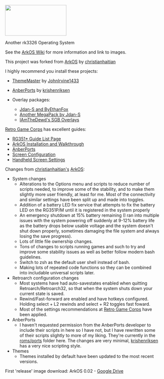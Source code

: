 <p align="left"><img width="200" height="100" src="https://github.com/AngelofWoe/arkos/raw/main/devices/ArkOSLogoOreoTransparent.bmp">
</p>
Another rk3326 Operating System

See the [ArkOS Wiki](https://github.com/AngelofWoe/arkos/wiki) for more information and link to images.

This project was forked from [ArkOS](https://github.com/christianhaitian/arkos) by [christianhaitian](https://github.com/christianhaitian)

I highly recommend you install these projects:

* [ThemeMaster](https://github.com/JohnIrvine1433/ThemeMaster) by [JohnIrvine1433](https://github.com/JohnIrvine1433)
* [AnberPorts](https://github.com/krishenriksen/AnberPorts) by [krishenriksen](https://github.com/krishenriksen)

* Overlay packages:
  - [Jdan-S and ByEthanFox](https://retrogamecorps.files.wordpress.com/2021/02/rg351p-handheld-overlays-2020012.zip)
  - [Another MegaPack by Jdan-S](https://www.reddit.com/r/RG351/comments/m7vnnb/rg351pm_overlay_megapack_crt_handheld_super_game/)
  - [IAmTheDewd's SGB Overlays](https://www.reddit.com/r/RG351/comments/mhjmem/sgb_overlays_for_gbgbc_479_total/)

[Retro Game Corps](https://retrogamecorps.com) has excellent guides:

* [RG351* Guide List Page](https://retrogamecorps.com/rg351/)
* [ArkOS Installation and Walkthrough](https://retrogamecorps.com/2020/11/15/arkos-rg351p-guide/)
* [AnberPorts](https://retrogamecorps.com/2021/02/10/anberports-for-rg351-devices-diablo-ii-moonlight-stadia-and-more/)
* [Screen Configuration](https://retrogamecorps.com/2020/10/24/rg351p-screen-configuration-guide/)
* [Handheld Screen Settings](https://retrogamecorps.com/2021/01/28/guide-handheld-screen-settings-for-rg351-devices/)

Changes from [christianhaitian's](https://github.com/christianhaitian) [ArkOS](https://github.com/christianhaitian/arkos):

* System changes
  * Alterations to the Options menu and scripts to reduce number of scripts needed, to improve some of the stability, and to make them slightly more user friendly, at least for me. Most of the connectivity and similar settings have been split up and made into toggles.
  * Addition of a battery LED fix service that attempts to fix the battery LED on the RG351P/M until it is registered in the system properly
  * An emergency shutdown at 15% battery remaining (I ran into multiple issues with the system powering off suddenly at 9-12% battery life as the battery drops below usable voltage and the system doesn't shut down properly, sometimes damaging the file system and always losing the save progress).
  * Lots of little file ownership changes.
  * Tons of changes to scripts running games and such to try and improve some stability issues as well as better follow modern bash guidelines.
  * Switch to zsh as the default user shell instead of bash.
  * Making lots of repeated code functions so they can be combined into includable universal scripts later.
* Retroarch configuration changes
  * Most systems have had auto-savestates enabled when quitting Retroarch/Retroarch32, so that when the system shuts down your current state is saved.
  * Rewind/Fast-forward are enabled and have hotkeys configured. Holding select + L2 rewinds and select + R2 toggles fast foward.
  * Most of the settings recommendations at [Retro Game Corps](https://retrogamecorps.com) have been applied.
* AnberPorts
  * I haven't requested permission from the AnberPorts developer to include their scripts in here so I have not, but I have rewritten some of their scripts slightly to more of my liking. They're currently in the [roms/ports](https://github.com/AngelofWoe/arkos/tree/main/RG351P-M/EASYROMS%20Partition/ports) folder here. The changes are very minimal, [krishenriksen](https://github.com/krishenriksen) has a very nice scripting style.
* Themes
  * Themes installed by default have been updated to the most recent versions.

First 'release' image download:
ArkOS 0.02 - [Google Drive](https://drive.google.com/file/d/1Rpkl6SvvIONdaGoTKqDyLSgLu0h_5gJ5/view?usp=sharing)
